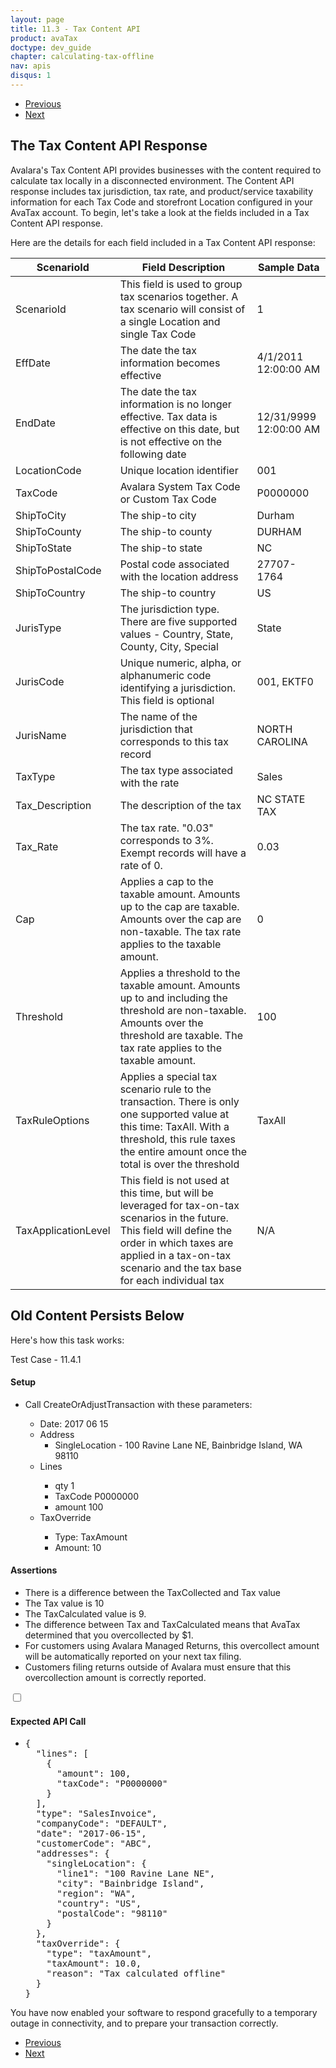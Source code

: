 ```yaml
---
layout: page
title: 11.3 - Tax Content API
product: avaTax
doctype: dev_guide
chapter: calculating-tax-offline
nav: apis
disqus: 1
---
```


<ul class="pager">
  <li class="previous"><a href="/avatax/dev-guide/calculating-tax-offline/retry-or-fallback/"><i class="glyphicon glyphicon-chevron-left"></i>Previous</a></li>
  <li class="next"><a href="/avatax/dev-guide/calculating-tax-offline/reconcile-transactions-after-outage/">Next<i class="glyphicon glyphicon-chevron-right"></i></a></li>
</ul>

<h2>The Tax Content API Response</h2>

Avalara's Tax Content API provides businesses with the content required to calculate tax locally in a disconnected environment. The Content API response includes tax jurisdiction, tax rate, and product/service taxability information for each Tax Code and storefront Location configured in your AvaTax account.
To begin, let's take a look at the fields included in a Tax Content API response.

Here are the details for each field included in a Tax Content API response:

<div class="mobile-table">
	<table class="styled-table">
		<thead>
			<tr>
				<th>ScenarioId</th>
				<th>Field Description</th>
				<th>Sample Data</th>
			</tr>
		</thead>
    <tbody>
      <tr>
        <td>ScenarioId</td>
        <td>This field is used to group tax scenarios together. A tax scenario will consist of a single Location and single Tax Code</td>
        <td>1</td></tr><tr>
          <td>EffDate</td>
          <td>The date the tax information becomes effective</td>
          <td>4/1/2011 12:00:00 AM</td>
        </tr>
        <tr>
          <td>EndDate</td>
          <td>The date the tax information is no longer effective. Tax data is effective on this date, but is not effective on the following date</td>
          <td>
            <span>12/31/9999 12:00:00 AM</span>
          </td>
        </tr>
        <tr>
          <td>LocationCode</td>
          <td>Unique location identifier</td>
          <td>001</td>
        </tr>
        <tr>
          <td>TaxCode</td>
          <td>Avalara System Tax Code or Custom Tax Code</td>
          <td>P0000000</td>
        </tr>
        <tr>
          <td>ShipToCity</td>
          <td>The ship-to city</td>
          <td>Durham</td>
        </tr>
        <tr>
          <td>ShipToCounty</td>
          <td>The ship-to county</td>
          <td>DURHAM</td>
        </tr>
        <tr>
          <td>ShipToState</td>
          <td>The ship-to state</td>
          <td>NC</td>
        </tr>
        <tr>
          <td>ShipToPostalCode</td>
          <td>Postal code associated with the location address</td>
          <td>27707-1764</td>
        </tr>
        <tr>
          <td>ShipToCountry</td>
          <td>The ship-to country</td>
          <td>US</td>
        </tr>
        <tr>
          <td>JurisType</td>
          <td>The jurisdiction type. There are five supported values - Country, State, County, City, Special</td>
          <td>State</td>
        </tr>
        <tr>
          <td>JurisCode</td>
          <td>Unique numeric, alpha, or alphanumeric code identifying a jurisdiction. This field is optional</td>
          <td>001, EKTF0</td>
        </tr>
        <tr>
          <td>JurisName</td>
          <td>The name of the jurisdiction that corresponds to this tax record</td>
          <td>NORTH CAROLINA</td>
        </tr>
        <tr>
          <td>TaxType</td>
          <td>The tax type associated with the rate</td>
          <td>Sales</td>
        </tr>
        <tr>
          <td>Tax_Description</td>
          <td>The description of the tax</td>
          <td>NC STATE TAX</td>
        </tr>
        <tr>
          <td>Tax_Rate</td>
          <td>The tax rate. "0.03" corresponds to 3%. Exempt records will have a rate of 0.</td>
          <td>0.03</td>
        </tr>
        <tr>
          <td>Cap</td>
          <td>Applies a cap to the taxable amount. Amounts up to the cap are taxable. Amounts over the cap are non-taxable. The tax rate applies to the taxable amount.</td>
          <td>0</td>
        </tr>
        <tr>
          <td>Threshold</td>
          <td>Applies a threshold to the taxable amount. Amounts up to and including the threshold are non-taxable. Amounts over the threshold are taxable. The tax rate applies to the taxable amount.</td>
          <td>100</td>
        </tr>
        <tr>
          <td>TaxRuleOptions</td>
          <td>Applies a special tax scenario rule to the transaction. There is only one supported value at this time: TaxAll. With a threshold, this rule taxes the entire amount once the total is over the threshold</td>
          <td>TaxAll</td>
        </tr>
        <tr>
          <td>TaxApplicationLevel</td>
          <td>This field is not used at this time, but will be leveraged for tax-on-tax scenarios in the future. This field will define the order in which taxes are applied in a tax-on-tax scenario and the tax base for each individual tax</td>
          <td>N/A</td>
        </tr>
      </tbody>
	</table>  
</div>

<h2>Old Content Persists Below</h2>

Here's how this task works:
<div class="dev-guide-test" id="test1">
<div class="dev-guide-test-heading">Test Case - 11.4.1 </div>
<div class="dev-guide-test-content">
<h4>Setup</h4>
<ul class="dev-guide-list">
<li>Call CreateOrAdjustTransaction with these parameters:</li>
    <ul class="dev-guide-list">
        <li>Date: 2017 06 15</li>
        <li>Address
            <ul class="dev-guide-list">
                <li>SingleLocation - 100 Ravine Lane NE, Bainbridge Island, WA 98110</li>
            </ul>
        </li>
        <li>Lines</li>
        <ul class="dev-guide-list">
            <li>qty 1</li>
            <li>TaxCode P0000000</li>
            <li>amount 100</li>
        </ul>
        <li>TaxOverride</li>
        <ul class="dev-guide-list">
            <li>Type: TaxAmount</li>
            <li>Amount: 10</li>
        </ul>
    </ul>
</ul>

<h4>Assertions</h4>
<ul class="dev-guide-list">
    <li>There is a difference between the TaxCollected and Tax value</li>
    <li>The Tax value is 10</li>
    <li>The TaxCalculated value is 9.</li>
    <li>The difference between Tax and TaxCalculated means that AvaTax determined that you overcollected by $1.</li>
    <li>For customers using Avalara Managed Returns, this overcollect amount will be automatically reported on your next tax filing.</li>
    <li>Customers filing returns outside of Avalara must ensure that this overcollection amount is correctly reported.</li>
</ul>

<div class="dev-guide-dropdown">
    <input id="checkbox_toggle" type="checkbox" />
    <i id="icon-up" class="glyphicon glyphicon-chevron-down"></i><i id="icon-down" class="glyphicon glyphicon-chevron-right"></i>
    <label for="checkbox_toggle"><h4>Expected API Call</h4></label>
    <ul class="dev-guide-dropdown-content">
        <li>
            <pre>
{
  "lines": [
    {
      "amount": 100,
      "taxCode": "P0000000"
    }
  ],
  "type": "SalesInvoice",
  "companyCode": "DEFAULT",
  "date": "2017-06-15",
  "customerCode": "ABC",
  "addresses": {
    "singleLocation": {
      "line1": "100 Ravine Lane NE",
      "city": "Bainbridge Island",
      "region": "WA",
      "country": "US",
      "postalCode": "98110"
    }
  },
  "taxOverride": {
    "type": "taxAmount",
    "taxAmount": 10.0,
    "reason": "Tax calculated offline"
  }
}
</pre>
        </li>
    </ul>
</div>
</div>
</div>

You have now enabled your software to respond gracefully to a temporary outage in connectivity, and to prepare your transaction correctly.

<ul class="pager">
  <li class="previous"><a href="/avatax/dev-guide/calculating-tax-offline/retry-or-fallback/"><i class="glyphicon glyphicon-chevron-left"></i>Previous</a></li>
  <li class="next"><a href="/avatax/dev-guide/calculating-tax-offline/reconcile-transactions-after-outage/">Next<i class="glyphicon glyphicon-chevron-right"></i></a></li>
</ul>
